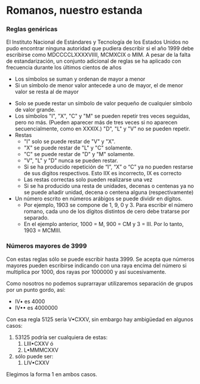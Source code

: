 # Romanos, nuestro estanda

### Reglas genéricas

El Instituto Nacional de Estándares y Tecnología de los Estados Unidos
no pudo encontrar ninguna autoridad que pudiera describir si el año
1999 debe escribirse como MDCCCCLXXXXVIIII, MCMXCIX o MIM. A pesar
de la falta de estandarización, un conjunto adicional de reglas se ha
aplicado con frecuencia durante los últimos cientos de años

- Los símbolos se suman y ordenan de mayor a menor
- Si un símbolo de menor valor antecede a uno de mayor, el de menor
  valor se resta al de mayor

* Solo se puede restar un símbolo de valor pequeño de cualquier
  símbolo de valor grande.
* Los símbolos "I", "X", "C" y "M" se pueden repetir tres veces seguidas,
  pero no más. (Pueden aparecer más de tres veces si no aparecen
  secuencialmente, como en XXXIX.) "D", "L" y "V" no se pueden repetir.
* Restas
  - "I" solo se puede restar de "V" y "X".
  - "X" se puede restar de "L" y "C" solamente.
  - "C" se puede restar de "D" y "M" solamente.
  - "V", "L" y "D" nunca se pueden restar.
  * Si se ha producido repetición de “I”, “X” o “C” ya no pueden
    restarse de sus digitos respectivos. Esto IIX es incorrecto, IX es
    correcto
  * Las restas correctas solo pueden realizarse una vez
  * Si se ha producido una resta de unidades, decenas o centenas ya
    no se puede añadir unidad, decena o centena alguna (respectivamente)
* Un número escrito en números arábigos se puede dividir en dígitos.
  - Por ejemplo, 1903 se compone de 1, 9, 0 y 3. Para escribir el número romano, cada uno de los dígitos distintos de cero debe tratarse por separado.
  * En el ejemplo anterior, 1000 = M, 900 = CM y 3 = III. Por lo tanto, 1903 = MCMIII.

### Números mayores de 3999

Con estas reglas sólo se puede escribir hasta 3999. Se acepta que números mayores pueden escribirse indicando con una raya encima del número si multiplica por 1000, dos rayas por 1000000 y así sucesivamente.
<br>

Como nosotros no podemos suprarrayar utilizaremos separación de grupos por un punto gordo, así:

- IV• es 4000
- IV•• es 4000000

Con esa regla 5125 sería V•CXXV, sin embargo hay ambigüedad en algunos casos:

1. 53125 podría ser cualquiera de estas:
   1. LIII•CXXV ó
   2. L•MMMCXXV
2. sólo puede ser:
   1. LIV•CXXV

Elegimos la forma 1 en ambos casos.
